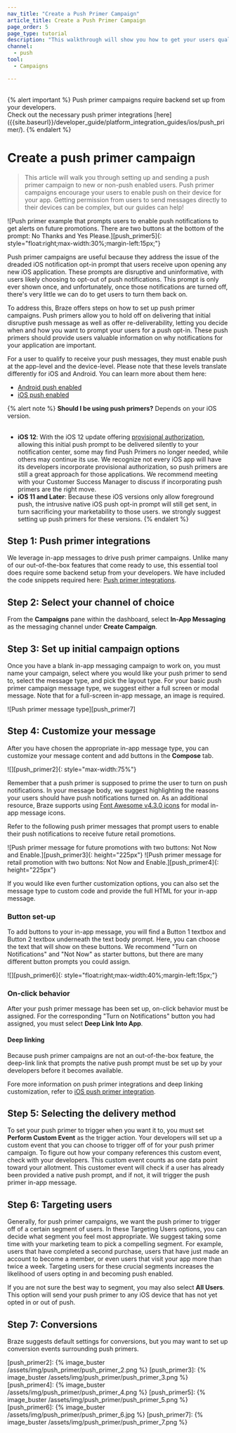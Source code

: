 ```yaml
---
nav_title: "Create a Push Primer Campaign"
article_title: Create a Push Primer Campaign
page_order: 5
page_type: tutorial
description: "This walkthrough will show you how to get your users qualified and ready to receive your push messages by sending out a push primer."
channel:
  - push
tool:
  - Campaigns

---
```


<br>
{% alert important %}
Push primer campaigns require backend set up from your developers. <br>Check out the necessary push primer integrations [here]({{site.baseurl}}/developer_guide/platform_integration_guides/ios/push_primer/).
{% endalert %}


# Create a push primer campaign

> This article will walk you through setting up and sending a push primer campaign to new or non-push enabled users. Push primer campaigns encourage your users to enable push on their device for your app. Getting permission from users to send messages directly to their devices can be complex, but our guides can help!

![Push primer example that prompts users to enable push notifications to get alerts on future promotions. There are two buttons at the bottom of the prompt: No Thanks and Yes Please.][push_primer5]{: style="float:right;max-width:30%;margin-left:15px;"} 

Push primer campaigns are useful because they address the issue of the dreaded iOS notification opt-in prompt that users receive upon opening any new iOS application. These prompts are disruptive and uninformative, with users likely choosing to opt-out of push notifications. This prompt is only ever shown once, and unfortunately, once those notifications are turned off, there's very little we can do to get users to turn them back on. 

To address this, Braze offers steps on how to set up push primer campaigns. Push primers allow you to hold off on delivering that initial disruptive push message as well as offer re-deliverability, letting you decide when and how you want to prompt your users for a push opt-in. These push primers should provide users valuable information on why notifications for your application are important.

For a user to qualify to receive your push messages, they must enable push at the app-level and the device-level. Please note that these levels translate differently for iOS and Android. You can learn more about them here:
- [Android push enabled]({{site.baseurl}}/user_guide/message_building_by_channel/push/users_and_subscriptions/#ios-android-details)
- [iOS push enabled]({{site.baseurl}}/user_guide/message_building_by_channel/push/users_and_subscriptions/#ios-android-details)

{% alert note %}
**Should I be using push primers?** Depends on your iOS version.<br><br>
- **iOS 12**: With the iOS 12 update offering [provisional authorization]({{site.baseurl}}/user_guide/message_building_by_channel/push/ios/notification_options/#provisional-push-authentication--quiet-notifications), allowing this initial push prompt to be delivered silently to your notification center, some may find Push Primers no longer needed, while others may continue its use. We recognize not every iOS app will have its developers incorporate provisional authorization, so push primers are still a great approach for those applications. We recommend meeting with your Customer Success Manager to discuss if incorporating push primers are the right move.
- **iOS 11 and Later**: Because these iOS versions only allow foreground push, the intrusive native iOS push opt-in prompt will still get sent, in turn sacrificing your marketability to those users. we strongly suggest setting up push primers for these versions. 
{% endalert %}

## Step 1: Push primer integrations

We leverage in-app messages to drive push primer campaigns. Unlike many of our out-of-the-box features that come ready to use, this essential tool does require some backend setup from your developers. We have included the code snippets required here: [Push primer integrations][integrations].

## Step 2: Select your channel of choice

From the **Campaigns** pane within the dashboard, select **In-App Messaging** as the messaging channel under **Create Campaign**.

## Step 3: Set up initial campaign options

Once you have a blank in-app messaging campaign to work on, you must name your campaign, select where you would like your push primer to send to, select the message type, and pick the layout type. For your basic push primer campaign message type, we suggest either a full screen or modal message. Note that for a full-screen in-app message, an image is required.

![Push primer message type][push_primer7]

## Step 4: Customize your message

After you have chosen the appropriate in-app message type, you can customize your message content and add buttons in the **Compose** tab.

![][push_primer2]{: style="max-width:75%"}

Remember that a push primer is supposed to prime the user to turn on push notifications. In your message body, we suggest highlighting the reasons your users should have push notifications turned on. As an additional resource, Braze supports using [Font Awesome v4.3.0 icons](https://fontawesome.com/v4.7.0/cheatsheet/) for modal in-app message icons.

Refer to the following push primer messages that prompt users to enable their push notifications to receive future retail promotions.

![Push primer message for future promotions with two buttons: Not Now and Enable.][push_primer3]{: height="225px"} ![Push primer message for retail promotion with two buttons: Not Now and Enable.][push_primer4]{: height="225px"}

If you would like even further customization options, you can also set the message type to custom code and provide the full HTML for your in-app message.

### Button set-up

To add buttons to your in-app message, you will find a Button 1 textbox and Button 2 textbox underneath the text body prompt. Here, you can choose the text that will show on these buttons. We recommend "Turn on Notifications" and "Not Now" as starter buttons, but there are many different button prompts you could assign. 

![][push_primer6]{: style="float:right;max-width:40%;margin-left:15px;"}

### On-click behavior

After your push primer message has been set up, on-click behavior must be assigned. For the corresponding "Turn on Notifications" button you had assigned, you must select **Deep Link Into App**. 

#### Deep linking

Because push primer campaigns are not an out-of-the-box feature, the deep-link link that prompts the native push prompt must be set up by your developers before it becomes available. 

Fore more information on push primer integrations and deep linking customization, refer to [iOS push primer integration][integrations].

## Step 5: Selecting the delivery method

To set your push primer to trigger when you want it to, you must set **Perform Custom Event** as the trigger action. Your developers will set up a custom event that you can choose to trigger off of for your push primer campaign. To figure out how your company references this custom event, check with your developers. This custom event counts as one data point toward your allotment. This customer event will check if a user has already been provided a native push prompt, and if not, it will trigger the push primer in-app message. 

## Step 6: Targeting users

Generally, for push primer campaigns, we want the push primer to trigger off of a certain segment of users. In these Targeting Users options, you can decide what segment you feel most appropriate. We suggest taking some time with your marketing team to pick a compelling segment. For example, users that have completed a second purchase, users that have just made an account to become a member, or even users that visit your app more than twice a week. Targeting users for these crucial segments increases the likelihood of users opting in and becoming push enabled.

If you are not sure the best way to segment, you may also select **All Users**. This option will send your push primer to any iOS device that has not yet opted in or out of push. 

## Step 7: Conversions
Braze suggests default settings for conversions, but you may want to set up conversion events surrounding push primers.

[integrations]: {{site.baseurl}}/developer_guide/platform_integration_guides/ios/push_primer/
[push_primer2]: {% image_buster /assets/img/push_primer/push_primer_2.png %}
[push_primer3]: {% image_buster /assets/img/push_primer/push_primer_3.png %}
[push_primer4]: {% image_buster /assets/img/push_primer/push_primer_4.png %}
[push_primer5]: {% image_buster /assets/img/push_primer/push_primer_5.png %}
[push_primer6]: {% image_buster /assets/img/push_primer/push_primer_6.jpg %}
[push_primer7]: {% image_buster /assets/img/push_primer/push_primer_7.png %}
